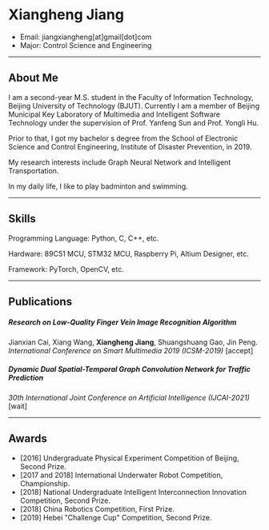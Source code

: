 # Xiangheng Jiang

- Email: jiangxiangheng\[at]gmail\[dot]com
- Major: Control Science and Engineering



***
## About Me

I am a second-year M.S. student in the Faculty of Information Technology, Beijing University of Technology (BJUT). Currently I am a member of Beijing Municipal Key Laboratory of Multimedia and Intelligent Software Technology under the supervision of Prof. Yanfeng Sun and Prof. Yongli Hu.

Prior to that, I got my bachelor s degree from the School of Electronic Science and Control Engineering, Institute of Disaster Prevention, in 2019.

My research interests include Graph Neural Network and Intelligent Transportation.

In my daily life, I like to play badminton and swimming.



***
## Skills

Programming Language: Python, C, C++, etc.

Hardware: 89C51 MCU, STM32 MCU, Raspberry Pi, Altium Designer, etc.

Framework: PyTorch, OpenCV, etc.


***
## Publications

##### **Research on Low-Quality Finger Vein Image Recognition Algorithm**
Jianxian Cai, Xiang Wang, **Xiangheng Jiang**, Shuangshuang Gao, Jin Peng.
_International Conference on Smart Multimedia 2019 (ICSM-2019)_  \[accept]

##### **Dynamic Dual Spatial-Temporal Graph Convolution Network for Traffic Prediction**
_30th International Joint Conference on Artificial Intelligence (IJCAI-2021)_  \[wait]


***
## Awards
- \[2016] Undergraduate Physical Experiment Competition of Beijing, Second Prize.
- \[2017 and 2018] International Underwater Robot Competition, Championship.
- \[2018] National Undergraduate Intelligent Interconnection Innovation Competition, Second Prize.
- \[2018] China Robotics Competition, First Prize.
- \[2019] Hebei "Challenge Cup" Competition, Second Prize.





